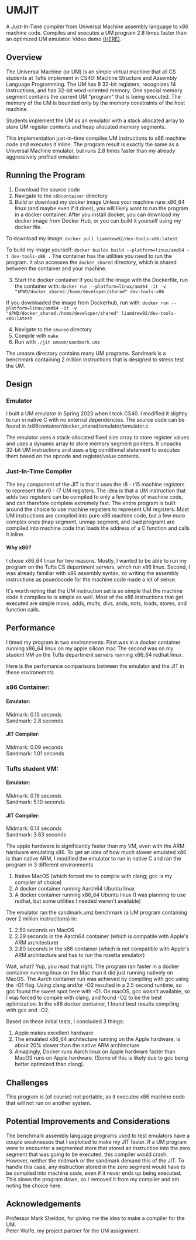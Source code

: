 # UMJIT

A Just-In-Time compiler from Universal Machine assembly language to x86 machine code.
Compiles and executes a UM program 2.8 times faster than an optimized UM emulator. Video demo [(HERE)](https://www.youtube.com/watch?v=aWdoqx7MhJY&ab_channel=LiamDrew).

## Overview

The Universal Machine (or UM) is an simple virtual machine that all CS students at Tufts implement in CS40: Machine Structure and Assembly Language Programming. The UM has 8 32-bit registers, recognizes 14 instructions, and has 32-bit word-oriented memory. One special memory segment contains the current UM "program" that is being executed. The memory of the UM is bounded only by the memory constraints of the host machine.

Students implement the UM as an emulator with a stack allocated array to store UM register contents and heap allocated memory segments.

This implementation just-in-time compiles UM instructions to x86 machine code and executes it inline. The program result is exactly the same as a Universal Machine emulator, but runs 2.8 times faster than my already aggressively profiled emulator.

## Running the Program
1. Download the source code
2. Navigate to the ```x86container``` directory
2. Build or download my docker image
Unless your machine runs x86_64 linux (and maybe even if it does), you will likely want to run the program in a docker container. After you install docker, you can download my docker image from Docker Hub, or you can build it yourself using my docker file.

To download my image:
```docker pull liamdrew92/dev-tools-x86:latest```

To build my image yourself:
```docker buildx build --platform=linux/amd64 -t dev-tools-x86 .```
The container has the utilities you need to run the program. It also accesses the `docker_shared` directory, which is shared between the container and your machine.

3. Start the docker container
If you built the image with the Dockerfile, run the container with:
```docker run --platform=linux/amd64 -it -v "$PWD/docker_shared:/home/developer/shared" dev-tools-x86```

If you downloaded the image from Dockerhub, run with:
```docker run --platform=linux/amd64 -it -v "$PWD/docker_shared:/home/developer/shared" liamdrew92/dev-tools-x86:latest```

4. Navigate to the ```shared``` directory
4. Compile with `make`
5. Run with `./jit umasm/sandmark.umz`

The umasm directory contains many UM programs. Sandmark is a benchmark containing 2 million instructions that is designed to stress test the UM.

## Design

### Emulator
I built a UM emulator in Spring 2023 when I took CS40. I modified it slightly to run in native C with no external dependencies.
The source code can be found in /x86container/docker_shared/emulator/emulator.c

The emulator uses a stack-allocated fixed size array to store register values and uses a dynamic array to store memory segment pointers.
It unpacks 32-bit UM instructions and uses a big conditional statement to executes them based on the opcode and register/value contents.

### Just-In-Time Compiler

The key component of the JIT is that it uses the r8 - r15 machine registers to represent the r0 - r7 UM registers. The idea is that a UM instruction that adds two registers can be compiled to only a few bytes of machine code, and can therefore complete extremely fast. The entire program is built around the choice to use machine registers to represent UM registers. Most UM instructions are compiled into pure x86 machine code, but a few more complex ones (map segment, unmap segment, and load program) are compiled into machine code that loads the address of a C function and calls it inline.


#### Why x86?
I chose x86_64 linux for two reasons. Mostly, I wanted to be able to run my program on the Tufts CS department servers, which run x86 linux. Second, I was already familiar with x86 assembly syntax, so writing the assembly instructions as psuedocode for the machine code made a lot of sense.

It's worth noting that the UM instruction set is so simple that the machine code it compiles to is simple as well. Most of the x86 instructions that get executed are simple movs, adds, mults, divs, ands, nots, loads, stores, and function calls.

## Performance

I timed my program in two environments.
First was in a docker container running x86_64 linux on my apple silicon mac
The second was on my student VM on the Tufts department servers running x86_64 redhat linux.

Here is the perfomance comparisons between the emulator and the JIT in these environemnts

### x86 Container:
#### Emulator:
Midmark: 0.13 seconds  
Sandmark: 2.8 seconds  

#### JIT Compiler:
Midmark: 0.09 seconds  
Sandmark: 1.01 seconds  

### Tufts student VM:
#### Emulator:
Midmark: 0.19 seconds  
Sandmark: 5.10 seconds  

#### JIT Compiler:
Midmark: 0.14 seconds  
Sandmark: 3.63 seconds  

The apple hardware is significantly faster than my VM, even with the ARM hardware emulating x86. To get an idea of how much slower emulated x86 is than native ARM, I modified the emulator to run in native C and ran the program in 3 different environments
1. Native MacOS (which forced me to compile with clang; gcc is my compiler of choice)
2. A docker container running Aarch64 Ubuntu linux 
3. A docker container running x86_64 Ubuntu linux (I was planning to use redhat, but some utilities I needed weren't available)

The emulator ran the sandmark.umz benchmark (a UM program containing over 2 million instructions) in:
1. 2.50 seconds on MacOS
2. 2.29 seconds in the Aarch64 container (which is compatile with Apple's ARM architecture)
3. 2.80 seconds in the x86 container (which is not compatible with Apple's ARM architecture and has to run the rosetta emulator)

Wait, what? Yup, you read that right. The program ran faster in a docker container running linux on the Mac than it did just running natively on MacOS. The Aarch container run was achieved by compiling with gcc using the -O1 flag. Using clang and/or -O2 resulted in a 2.5 second runtime, so gcc found the sweet spot here with -01. On macOS, gcc wasn't available, so I was forced to compile with clang, and found -O2 to be the best optimization. In the x86 docker container, I found best results compiling with gcc and -O2.

Based on these initial tests, I concluded 3 things:
1. Apple makes excellent hardware
2. The emulated x86_64 architecture running on the Apple hardware, is about 20% slower than the native ARM architecture
3. Amazingly, Docker runs Aarch linux on Apple hardware faster than MacOS runs on Apple hardware. (Some of this is likely due to gcc being better optimized than clang).

## Challenges
This program is (of course) not portable, as it executes x86 machine code that will not run on another system.

## Potential Improvements and Considerations
The benchmark assembly language programs used to test emulators have a couple weaknesses that I exploited to make my JIT faster. If a UM program were to encounter a segmented store that stored an instruction into the zero segment that was going to be executed, this compiler would crash. However, neither the midmark or the sandmark demand this of the JIT. To handle this case, any instruction stored in the zero segment would have to be compiled into machine code, even if it never ends up being executed. This slows the program down, so I removed it from my compiler and am noting the choice here.

## Acknowledgements
Professor Mark Sheldon, for giving me the idea to make a compiler for the UM.  
Peter Wolfe, my project partner for the UM assignment.

